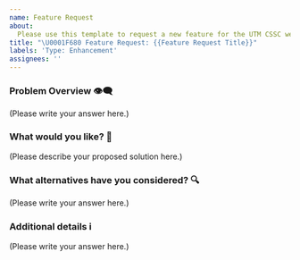 ```yaml
---
name: Feature Request
about:
  Please use this template to request a new feature for the UTM CSSC website
title: "\U0001F680 Feature Request: {{Feature Request Title}}"
labels: 'Type: Enhancement'
assignees: ''
---
```


### Problem Overview 👁️‍🗨️

<!-- A clear and concise description of what why you would like this feature. -->

(Please write your answer here.)

### What would you like? 🧰

<!-- A clear and concise description of what you'd like to see. -->

(Please describe your proposed solution here.)

### What alternatives have you considered? 🔍

<!--
  A description of other solutions you've tried or researched.
-->

(Please write your answer here.)

### Additional details ℹ️

<!--
  Is there anything else you can add about the proposal?
  You might want to link to related issues here, if you haven't already.
-->

(Please write your answer here.)
